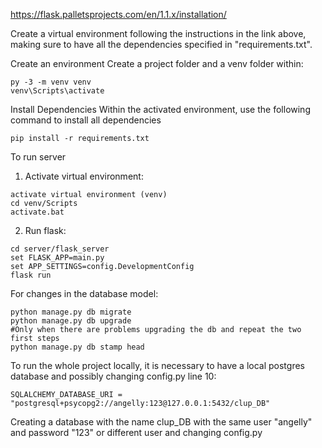 https://flask.palletsprojects.com/en/1.1.x/installation/

Create a virtual environment following the instructions in the link above, making sure to have all the dependencies specified in "requirements.txt".

Create an environment
Create a project folder and a venv folder within:
```
py -3 -m venv venv
venv\Scripts\activate
```

Install Dependencies
Within the activated environment, use the following command to install all dependencies
```
pip install -r requirements.txt
```

To run server
1. Activate virtual environment:
```
activate virtual environment (venv)
cd venv/Scripts
activate.bat
```

2. Run flask:
```
cd server/flask_server
set FLASK_APP=main.py 
set APP_SETTINGS=config.DevelopmentConfig
flask run
```

For changes in the database model:
```
python manage.py db migrate
python manage.py db upgrade
#Only when there are problems upgrading the db and repeat the two first steps
python manage.py db stamp head
```

To run the whole project locally, it is necessary to have a local postgres database and possibly changing config.py line 10:
```
SQLALCHEMY_DATABASE_URI = "postgresql+psycopg2://angelly:123@127.0.0.1:5432/clup_DB"
```
Creating a database with the name clup_DB with the same user "angelly" and password "123" or different user and changing config.py
